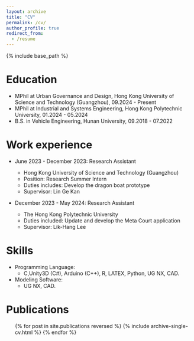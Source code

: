 ```yaml
---
layout: archive
title: "CV"
permalink: /cv/
author_profile: true
redirect_from:
  - /resume
---
```


{% include base_path %}

Education
======
* MPhil at Urban Governance and Design, Hong Kong University of Science and Technology (Guangzhou), 09.2024 - Present
* MPhil at Industrial and Systems Engineering, Hong Kong Polytechnic University, 01.2024 - 05.2024
* B.S. in Vehicle Engineering, Hunan University, 09.2018 - 07.2022

Work experience
======
* June 2023 - December 2023: Research Assistant
  * Hong Kong University of Science and Technology (Guangzhou)
  * Position: Research Summer Intern
  * Duties includes: Develop the dragon boat prototype
  * Supervisor: Lin Ge Kan

* December 2023 - May 2024: Research Assistant
  * The Hong Kong Polytechnic University
  * Duties included: Update and develop the Meta Court application
  * Supervisor: Lik-Hang Lee

  
Skills
======
* Programming Language:
  * C,Unity3D (C#), Arduino (C++), R, LATEX, Python, UG NX, CAD.
* Modeling Software:
  * UG NX, CAD.

Publications
======
  <ul>{% for post in site.publications reversed %}
    {% include archive-single-cv.html %}
  {% endfor %}</ul>
